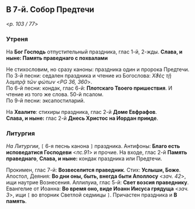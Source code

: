 ## В 7-й. Собор Предтечи

<*p. 103 / 77*>

### Утреня

На **Бог Господь** отпустительный праздника, глас 1-й, 2-жды. 
**Слава, и ныне: Память праведнаго с похвалами**   

Не стихословим, но сразу каноны: праздника один и пророка Предтечи.   
По 3-й песни: седален праздника и чтение из Богослова: *Χϑὲς τῇ λαμπρᾷ τῶν φώτων* <*PG 36, 360*>.  
По 6-й песни: кондак, глас 6-й: **Плотскаго Твоего пришествия**. И чтение из того же слова. 50-й псалом.  
По 9-й песни: эксапостиларий. 

На **Хвалите**: стихиры праздника, глас 2-й **Доме Евфрафов**.   
**Слава, и ныне:** глас 2-й **Днесь Христос на Иoрдан прииде**. 

### Литургия

*На Литургии*, `[` 6-я песнь канона `]` праздника. 
Антифоны: **Благо есть исповедатися Господеви** <*пс.91*> и прочие. 
На входе, глас 2-й **Память праведнаго**, **Слава, и ныне:** кондак праздника или Предтечи.  

Прокимен, глас 7-й: **Возвеселится праведник**. Стих: **Услыши, Боже**. 
Апостол, Деяния: **Во дни оны, быть, внегда быти Аполлосу** <*зач. 42*>, ищи наутрие Вознесения. 
Аллилуиа, глас 5-й: **Свет возсия праведнику**. 
Евангелие от Иоанна: **Во время оно, виде Иоанн Иисуса грядуща** <*зач. 3*>, ищи `[` во вторник 
Светлой седмицы `]`. 
Причастен праздника и **В память**. 
